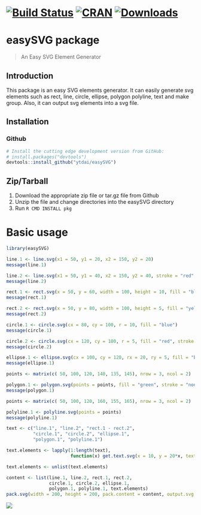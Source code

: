 
# [![Build Status](https://travis-ci.org/ytdai/easySVG.svg)](https://travis-ci.org/ytdai/easySVG) [![CRAN](http://www.r-pkg.org/badges/version/easySVG)](https://cran.r-project.org/package=easySVG) [![Downloads](http://cranlogs.r-pkg.org/badges/easySVG?color=brightgreen)](http://www.r-pkg.org/pkg/easySVG)

easySVG package
===============

> An Easy SVG Element Generator

## Introduction 

This package is an easy SVG elements generator. It can easily generate svg elements such as rect, line, circle, ellipse, polygon polyline, text and make group. Also, it can output svg elements into a svg file.

## Installation

### Github

``` r
# Install the cutting edge development version from GitHub:
# install.packages("devtools")
devtools::install_github("ytdai/easySVG")
```

## Zip/Tarball

1. Download the appropriate zip file or tar.gz file from Github
2. Unzip the file and change directories into the easySVG directory
3. Run `R CMD INSTALL pkg`

# Basic usage

``` r
library(easySVG)

line.1 <- line.svg(x1 = 50, y1 = 20, x2 = 150, y2 = 20)
message(line.1)

line.2 <- line.svg(x1 = 50, y1 = 40, x2 = 150, y2 = 40, stroke = "red", stroke.width = 3)
message(line.2)

rect.1 <- rect.svg(x = 50, y = 60, width = 100, height = 10, fill = "blue")
message(rect.1)

rect.2 <- rect.svg(x = 50, y = 80, width = 100, height = 5, fill = "yellow", stroke = "none")
message(rect.2)

circle.1 <- circle.svg(cx = 80, cy = 100, r = 10, fill = "blue")
message(circle.1)

circle.2 <- circle.svg(cx = 120, cy = 100, r = 5, fill = "red", stroke = "none")
message(circle.2)

ellipse.1 <- ellipse.svg(cx = 100, cy = 120, rx = 20, ry = 5, fill = "blue")
message(ellipse.1)

points <- matrix(c( 50, 100, 120, 140, 135, 145), nrow = 3, ncol = 2)

polygon.1 <- polygon.svg(points = points, fill = "green", stroke = "none")
message(polygon.1)

points <- matrix(c( 50, 100, 120, 160, 155, 165), nrow = 3, ncol = 2)

polyline.1 <- polyline.svg(points = points)
message(polyline.1)

text <- c("line.1", "line.2", "rect.1 - rect.2",
          "circle.1", "circle.2", "ellipse.1",
          "polygon.1", "polyline.1")

text.elements <- lapply(1:length(text), 
                        function(x) get.text.svg(x = 10, y = 20*x, text.content = text[x], font.size = 6))

text.elements <- unlist(text.elements)

content <- list(line.1, line.2, rect.1, rect.2,
                circle.1, circle.2, ellipse.1,
                polygon.1, polyline.1, text.elements)
pack.svg(width = 200, height = 200, pack.content = content, output.svg.name = "eleSVG.svg")
```

![](https://github.com/ytdai/easySVG/blob/master/vignettes/eleSVG.svg)



